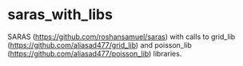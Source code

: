 # saras_with_libs
SARAS (https://github.com/roshansamuel/saras) with calls to grid_lib (https://github.com/aliasad477/grid_lib) and poisson_lib (https://github.com/aliasad477/poisson_lib) libraries. 
